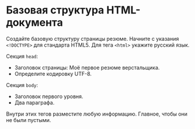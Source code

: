 # Базовая структура HTML-документа

Создайте базовую структуру страницы резюме. Начните с указания `<!DOCTYPE>` для стандарта HTML5. Для тега `<html>` укажите русский язык.

Секция `head`:

- Заголовок страницы: Моё первое резюме верстальщика.
- Определите кодировку UTF-8.

Секция `body`:

- Заголовок первого уровня.
- Два параграфа.

Внутри этих тегов разместите любую информацию. Главное, чтобы они не были пустыми.